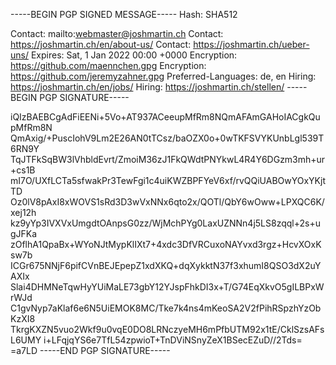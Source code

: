 -----BEGIN PGP SIGNED MESSAGE-----
Hash: SHA512

Contact: mailto:webmaster@joshmartin.ch
Contact: https://joshmartin.ch/en/about-us/
Contact: https://joshmartin.ch/ueber-uns/
Expires: Sat, 1 Jan 2022 00:00 +0000
Encryption: https://github.com/maennchen.gpg
Encryption: https://github.com/jeremyzahner.gpg
Preferred-Languages: de, en
Hiring: https://joshmartin.ch/en/jobs/
Hiring: https://joshmartin.ch/stellen/
-----BEGIN PGP SIGNATURE-----

iQIzBAEBCgAdFiEENi+5Vo+AT937ACeeupMfRm8NQmAFAmGAHoIACgkQupMfRm8N
QmAxig/+PuscIohV9Lm2E26AN0tTCsz/baOZX0o+0wTKFSVYKUnbLgl539T6RN9Y
TqJTFkSqBW3lVhbldEvrt/ZmoiM36zJ1FkQWdtPNYkwL4R4Y6DGzm3mh+ur+cs1B
mI7O/UXfLCTa5sfwakPr3TewFgi1c4uiKWZBPFYeV6xf/rvQQiUABOwYOxYKjtTD
Oz0lV8pAxI8xWOVS1sRd3D3wVxNNx6qto2x/QOTl/QbY6wOww+LPXQC6K/xej12h
kz9yYp3IVXVxUmgdtOAnpsG0zz/WjMchPYg0LaxUZNNn4j5LS8zqql+2s+ugJFKa
zOflhA1QpaBx+WYoNJtMypKlIXt7+4xdc3DfVRCuxoNAYvxd3rgz+HcvXOxKsw7b
ICGr675NNjF6pifCVnBEJEpepZ1xdXKQ+dqXykktN37f3xhumI8QSO3dX2uYAXIx
Slai4DHMNeTqwHyYUiMaLE73gbY12YJspFhkDI3x+T/G74EqXkvO5gILBPxWrWJd
C1gvNyp7aKlaf6e6N5UiEMOK8MC/Tke7k4ns4mKeoSA2V2fPihRSpzhYzObKzXI8
TkrgKXZN5vuo2Wkf9u0vqE0DO8LRNczyeMH6mPfbUTM92x1tE/CklSzsAFsL6UMY
i+LFqjqYS6e7TfL54zpwioT+TnDViNSnyZeX1BSecEZuD//2Tds=
=a7LD
-----END PGP SIGNATURE-----
